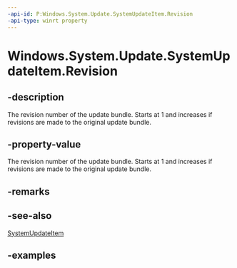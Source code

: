```yaml
---
-api-id: P:Windows.System.Update.SystemUpdateItem.Revision
-api-type: winrt property
---
```


<!-- Property syntax.
public uint Revision { get; }
-->

# Windows.System.Update.SystemUpdateItem.Revision

## -description
The revision number of the update bundle.  Starts at 1 and increases if revisions are made to the original update bundle.

## -property-value
The revision number of the update bundle.  Starts at 1 and increases if revisions are made to the original update bundle.

## -remarks

## -see-also
[SystemUpdateItem](systemupdateitem.md)

## -examples

